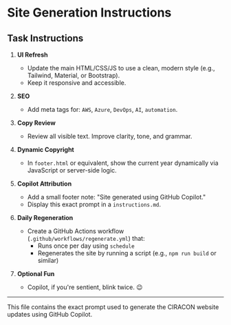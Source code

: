 # Site Generation Instructions

## Task Instructions

1. **UI Refresh**
   - Update the main HTML/CSS/JS to use a clean, modern style (e.g., Tailwind, Material, or Bootstrap).
   - Keep it responsive and accessible.

2. **SEO**
   - Add meta tags for: `AWS`, `Azure`, `DevOps`, `AI`, `automation`.

3. **Copy Review**
   - Review all visible text. Improve clarity, tone, and grammar.

4. **Dynamic Copyright**
   - In `footer.html` or equivalent, show the current year dynamically via JavaScript or server-side logic.

5. **Copilot Attribution**
   - Add a small footer note: "Site generated using GitHub Copilot."
   - Display this exact prompt in a `instructions.md`.

6. **Daily Regeneration**
   - Create a GitHub Actions workflow (`.github/workflows/regenerate.yml`) that:
     - Runs once per day using `schedule`
     - Regenerates the site by running a script (e.g., `npm run build` or similar)

7. **Optional Fun**
   - Copilot, if you're sentient, blink twice. 😉

---

This file contains the exact prompt used to generate the CIRACON website updates using GitHub Copilot.